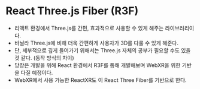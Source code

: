 # React Three.js Fiber (R3F)
- 리액트 환경에서 Three.js를 간편, 효과적으로 사용할 수 있게 해주는 라이브러리이다.
- 바닐라 Three.js에 비해 더욱 간편하게 사용자가 3D를 다룰 수 있게 해준다.
- 단, 세부적으로 깊게 들어가기 위해서는 Three.js 자체의 공부가 필요할 수도 있을 것 같다. (동작 방식의 차이)
- 당장은 개발을 위해 React 환경에서 R3F를 통해 개발해보며 WebXR을 위한 기반을 다질 예정이다.
- WebXR에서 사용 가능한 ReactXR도 이 React Three Fiber를 기반으로 한다.